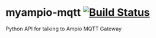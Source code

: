 # myampio-mqtt [![Build Status][build-badge]][build]

Python API for talking to Ampio MQTT Gateway

[build-badge]: https://github.com/theolind/pyampio-mqtt/workflows/Test/badge.svg
[build]: https://github.com/kstaniek/pyampio-mqtt/actions
